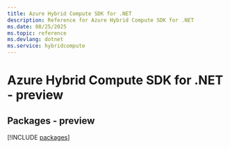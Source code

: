 ```yaml
---
title: Azure Hybrid Compute SDK for .NET
description: Reference for Azure Hybrid Compute SDK for .NET
ms.date: 08/25/2025
ms.topic: reference
ms.devlang: dotnet
ms.service: hybridcompute
---
```

# Azure Hybrid Compute SDK for .NET - preview
## Packages - preview
[!INCLUDE [packages](hybrid-compute-index.md)]